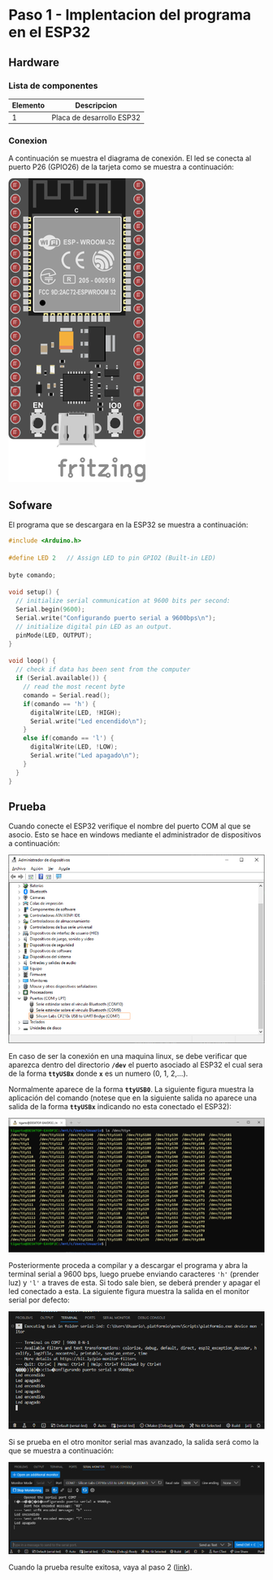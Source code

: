 # Paso 1 - Implentacion del programa en el ESP32

## Hardware

### Lista de componentes

|Elemento|Descripcion|
|--|--|
|1|Placa de desarrollo ESP32|


### Conexion

A continuación se muestra el diagrama de conexión. El led se conecta al puerto P26 (GPIO26) de la tarjeta como se muestra a continuación:

![Diagrama](../hardware_bb.png)

## Sofware

El programa que se descargara en la ESP32 se muestra a continuación:

```ino
#include <Arduino.h>

#define LED 2   // Assign LED to pin GPIO2 (Built-in LED)

byte comando;

void setup() {
  // initialize serial communication at 9600 bits per second:
  Serial.begin(9600);
  Serial.write("Configurando puerto serial a 9600bps\n");
  // initialize digital pin LED as an output.
  pinMode(LED, OUTPUT);
}

void loop() {
  // check if data has been sent from the computer
  if (Serial.available()) {
    // read the most recent byte 
    comando = Serial.read();
    if(comando == 'h') {
      digitalWrite(LED, !HIGH);
      Serial.write("Led encendido\n");
    }
    else if(comando == 'l') {
      digitalWrite(LED, !LOW);
      Serial.write("Led apagado\n");
    }
  } 
}
```

## Prueba

Cuando conecte el ESP32 verifique el nombre del puerto COM al que se asocio. Esto se hace en windows mediante el administrador de dispositivos a continuación:

![admon](admon_dispositivos.png)

En caso de ser la conexión en una maquina linux, se debe verificar que aparezca dentro del directorio **```/dev```** el puerto asociado al ESP32 el cual sera de la forma **```ttyUSBx```** donde **```x```** es un numero (0, 1, 2,...). 

Normalmente aparece de la forma **```ttyUSB0```**. La siguiente figura muestra la aplicación del comando (notese que en la siguiente salida no aparece una salida de la forma **```ttyUSBx```** indicando no esta conectado el ESP32):

![serial](serial_linux.png)

Posteriormente proceda a compilar y a descargar el programa y abra la terminal serial a 9600 bps, luego pruebe enviando caracteres ```'h'``` (prender luz) y ```'l'``` a traves de esta. Si todo sale bien, se deberá prender y apagar el led conectado a esta. La siguiente figura muestra la salida en el monitor serial por defecto:

![salida_serial](serial_monitor_output1.png)

Si se prueba en el otro monitor serial mas avanzado, la salida será como la que se muestra a continuación:

![salida_serial](serial_monitor_output2.png)

Cuando la prueba resulte exitosa, vaya al paso 2 ([link](../paso2/README.md)).

